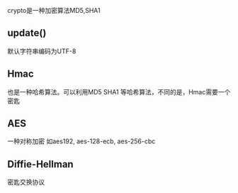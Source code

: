 crypto是一种加密算法MD5,SHA1

## update()
默认字符串编码为UTF-8

## Hmac
也是一种哈希算法。可以利用MD5 SHA1 等哈希算法，不同的是，Hmac需要一个密匙

## AES 
一种对称加密 如aes192, aes-128-ecb, aes-256-cbc

## Diffie-Hellman
密匙交换协议